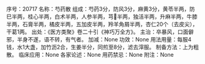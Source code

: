 序号：20717
名称：芍药散
组成：芍药3分，防风3分，麻黄3分，黄苓半两，防巳半两，桂心半两，白术半两，人参半两，芎半两，独活半两，升麻半两，牛膝半两，石膏半两，橘皮半两，五加皮半两，羚羊角屑半两，杏仁20个（去皮尖），干葛1两。
出处：《医方类聚》卷二十引《神巧万全方》。
主治：卒暴风，口面僻邪，半身不遂，语不转，有气者。
加减：None
功效：None
用法用量：每服4钱，水1大盏，加竹沥2合，生姜半分，同煎至8分，滤去滓服。
制备方法：上为粗散。
临床应用：None
各家论述：None
用药禁忌：None
附注：None
